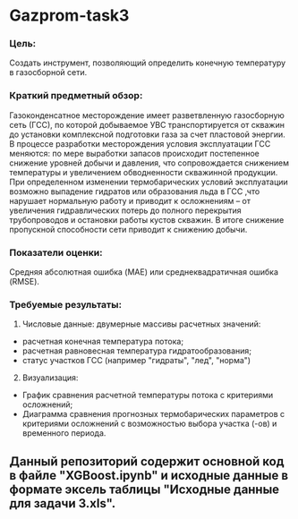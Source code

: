 # Gazprom-task3

### Цель:
Создать инструмент, позволяющий определить конечную температуру в газосборной сети.

### Краткий предметный обзор:
Газоконденсатное месторождение имеет разветвленную газосборную сеть (ГСС), по которой добываемое УВС транспортируется от скважин до установки комплексной подготовки газа за счет пластовой энергии. В процессе разработки месторождения условия эксплуатации ГСС меняются: по мере выработки запасов происходит постепенное снижение уровней добычи и давления, что сопровождается снижением температуры и увеличением обводненности скважинной продукции. При определенном изменении термобарических условий эксплуатации возможно выпадение гидратов или образования льда в ГСС ,что нарушает нормальную работу и приводит к осложнениям – от увеличения гидравлических потерь до полного перекрытия трубопроводов и остановки работы кустов скважин. В итоге снижение пропускной способности сети приводит к снижению добычи.

### Показатели оценки:
Средняя абсолютная ошибка (MAE) или среднеквадратичная ошибка (RMSE).

### Требуемые результаты:

1. Числовые данные: двумерные массивы расчетных значений:
- расчетная конечная температура потока;
- расчетная равновесная температура гидратообразования;
- статус участков ГСС (например "гидраты", "лед", "норма")
2. Визуализация:
  - График сравнения расчетной температуры потока с критериями осложнений;
  - Диаграмма сравнения прогнозных термобарических параметров с критериями осложнений c возможностью выбора участка (-ов) и временного периода.

## Данный репозиторий содержит основной код в файле "XGBoost.ipynb" и исходные данные в формате эксель таблицы "Исходные данные для задачи 3.xls".
